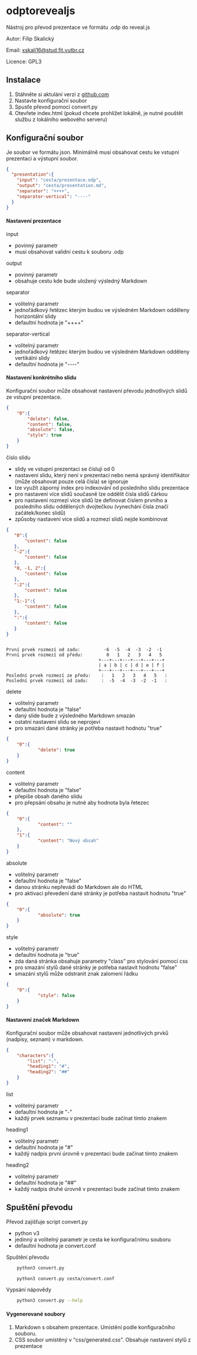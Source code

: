 # odptorevealjs

Nástroj pro převod prezentace ve formátu .odp do reveal.js

Autor: Filip Skalický

Email: xskali16@stud.fit.vutbr.cz

Licence: GPL3

## Instalace

1. Stáhněte si aktulání verzi z [github.com](https://github.com/filipskalicky/odptorevealjs)
2. Nastavte konfigurační soubor
3. Spusťe převod pomocí convert.py
4. Otevřete index.html (pokud chcete prohlížet lokálně, je nutné pouštět službu z lokálního webového serveru)



## Konfigurační soubor

Je soubor ve formátu json. Minimálně musí obsahovat cestu ke vstupní prezentaci a výstupní soubor.
```json
{
  "presentation":{
    "input": "cesta/prezentace.odp",
    "output": "cesta/presentation.md",
    "separator": "++++",
    "separator-vertical": "----"
  }
}

```

#### Nastavení prezentace

input

- povinný parametr
- musí obsahovat validní cestu k souboru .odp

output

- povinný parametr
- obsahuje cestu kde bude uložený výsledný Markdown

separator

- volitelný parametr
- jednořádkový řetězec kterým budou ve výsledném Markdown odděleny horizontální slidy
- defaultní hodnota je "++++"

separator-vertical

- volitelný parametr
- jednořádkový řetězec kterým budou ve výsledném Markdown odděleny vertikální slidy
- defaultní hodnota je "----"

#### Nastavení konkrétního slidu

Konfigurační soubor může obsahovat nastavení převodu jednotlivých slidů ze vstupní prezentace.

```json
{
    "0":{
        "delete": false,
        "content": false,
        "absolute": false,
        "style": true
    }
}
```  

číslo slidu

- slidy ve vstupní prezentaci se číslují od 0 
- nastavení slidu, který není v prezentaci nebo nemá správný identifikátor (může obsahovat pouze celá čísla) se ignoruje
- lze využít záporný index pro indexování od posledního slidu prezentace
- pro nastavení více slidů současně lze oddělit čísla slidů čárkou
- pro nastavení rozmezí více slidů lze definovat číslem prvního a posledního slidu oddělených dvojtečkou (vynechání čísla značí začátek/konec slidů)
- způsoby nastavení více slidů a rozmezí slidů nejde kombinovat
 
 ```json
{
    "0":{
        "content": false
    },
    "-2":{
        "content": false
    },
    "0, -1, 2":{
        "content": false
    },
    ":2":{
        "content": false
    },
    "1:-1":{
        "content": false
    },
    ":":{
        "content": false
    }
}
```

 ``` text

První prvek rozmezí od zadu:         -6  -5  -4  -3  -2  -1
První prvek rozmezí od předu:         0   1   2   3   4   5
                                    +---+---+---+---+---+---+
                                    | a | b | c | d | e | f |
                                    +---+---+---+---+---+---+
Poslední prvek rozmezí ze předu:    :   1   2   3   4   5   :
Poslední prvek rozmezí od zadu:     :  -5  -4  -3  -2  -1   :                               

```    

delete

- volitelný parametr
- defaultní hodnota je "false"
- daný slide bude z výsledného Markdown smazán
- ostatní nastavení slidu se neprojeví
- pro smazání dané stránky je potřeba nastavit hodnotu "true"
```json
{
    "0":{
            "delete": true
    }
}
```

content

- volitelný parametr
- defaultní hodnota je "false"
- přepíše obsah daného slidu 
- pro přepsání obsahu je nutné aby hodnota byla řetezec
```json
{
    "0":{
            "content": ""
    },
    "1":{
            "content": "Nový obsah"
    }
}
```

absolute

- volitelný parametr
- defaultní hodnota je "false"
- danou stránku nepřevádí do Markdown ale do HTML
- pro aktivaci převedení dané stránky je potřeba nastavit hodnotu "true"
```json
{
    "0":{
            "absolute": true
    }
}
```

style

- volitelný parametr
- defaultní hodnota je "true"
- zda daná stránka obsahuje parametry "class" pro stylování pomocí css
- pro smazání stylů dané stránky je potřeba nastavit hodnotu "false"
- smazání stylů může odstranit znak zalomení řádku 
```json
{
    "0":{
            "style": false
    }
}
```

#### Nastavení značek Markdown

Konfigurační soubor může obsahovat nastavení jednotlivých prvků (nadpisy, seznam) v markdown.

```json
{
    "characters":{
        "list": "-",
        "heading1": "#",
        "heading2": "##"
    }
}
```

list

- volitelný parametr
- defaultní hodnota je "-"
- každý prvek seznamu v prezentaci bude začínat tímto znakem

heading1

- volitelný parametr
- defaultní hodnota je "#"
- každý nadpis první úrovně v prezentaci bude začínat tímto znakem

heading2

- volitelný parametr
- defaultní hodnota je "##"
- každý nadpis druhé úrovně v prezentaci bude začínat tímto znakem

## Spuštění převodu

Převod zajišťuje script convert.py

- python v3
- jedinný a volitelný parametr je cesta ke konfiguračnímu souboru 
- defaultní hodnota je convert.conf

Spuštění převodu

```bash
    python3 convert.py 
```   
```bash
    python3 convert.py cesta/convert.conf
```

Vypsání nápovědy

```bash
    python3 convert.py --help
``` 

#### Vygenerované soubory

1. Markdown s obsahem prezentace. Umístění podle konfiguračního souboru.
2. CSS soubor umístěný v "css/generated.css". Obsahuje nastavení stylů z prezentace

